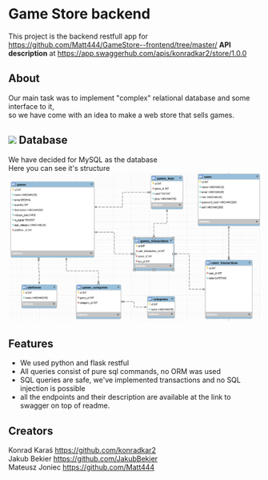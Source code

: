 Game Store backend
==
This project is the backend restfull app for https://github.com/Matt444/GameStore--frontend/tree/master/ 
**API description** at https://app.swaggerhub.com/apis/konradkar2/store/1.0.0  

About
---
Our main task was to implement "complex" relational database and some interface to it,   
so we have come with an idea to make a web store that sells games.

![](https://user-images.githubusercontent.com/64275057/111546638-4518a380-8778-11eb-901b-db8a95ea12fa.png)
Database
--
We have decided for MySQL as the database  
Here you can see it's structure  
![](https://github.com/konradkar2/store/blob/main/database_structure.PNG?raw=true)

Features
--
- We used python and flask restful  
- All queries consist of pure sql commands, no ORM was used  
- SQL queries are safe, we've implemented transactions and no SQL injection is possible  
- all the endpoints and their description are available at the link to swagger on top of readme.  

Creators
--
Konrad Karaś https://github.com/konradkar2  
Jakub Bekier https://github.com/JakubBekier  
Mateusz Joniec https://github.com/Matt444  
